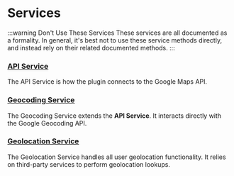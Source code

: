 # Services

:::warning Don't Use These Services
These services are all documented as a formality. In general, it's best not to use these service methods directly, and instead rely on their related documented methods.
:::

### [API Service](/services/api-service/)

The API Service is how the plugin connects to the Google Maps API.

### [Geocoding Service](/services/geocoding-service/)

The Geocoding Service extends the **API Service**. It interacts directly with the Google Geocoding API.

### [Geolocation Service](/services/geolocation-service/)

The Geolocation Service handles all user geolocation functionality. It relies on third-party services to perform geolocation lookups.
